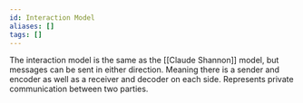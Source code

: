 ```yaml
---
id: Interaction Model
aliases: []
tags: []
---
```


The interaction model is the same as the [[Claude Shannon]] model, but messages can be sent in either direction. Meaning there is a sender and encoder as well as a receiver and decoder on each side.
Represents private communication between two parties.

